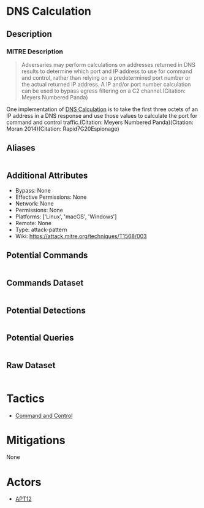 
# DNS Calculation

## Description

### MITRE Description

> Adversaries may perform calculations on addresses returned in DNS results to determine which port and IP address to use for command and control, rather than relying on a predetermined port number or the actual returned IP address. A IP and/or port number calculation can be used to bypass egress filtering on a C2 channel.(Citation: Meyers Numbered Panda)

One implementation of [DNS Calculation](https://attack.mitre.org/techniques/T1568/003) is to take the first three octets of an IP address in a DNS response and use those values to calculate the port for command and control traffic.(Citation: Meyers Numbered Panda)(Citation: Moran 2014)(Citation: Rapid7G20Espionage)

## Aliases

```

```

## Additional Attributes

* Bypass: None
* Effective Permissions: None
* Network: None
* Permissions: None
* Platforms: ['Linux', 'macOS', 'Windows']
* Remote: None
* Type: attack-pattern
* Wiki: https://attack.mitre.org/techniques/T1568/003

## Potential Commands

```

```

## Commands Dataset

```

```

## Potential Detections

```json

```

## Potential Queries

```json

```

## Raw Dataset

```json

```

# Tactics


* [Command and Control](../tactics/Command-and-Control.md)


# Mitigations

None

# Actors


* [APT12](../actors/APT12.md)

